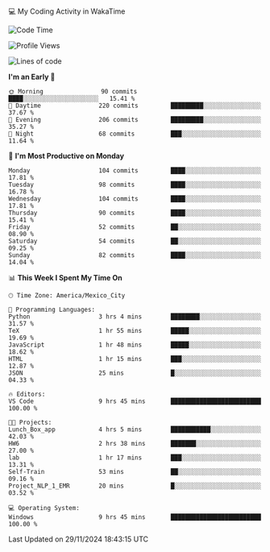 💻 My Coding Activity in WakaTime
<!--START_SECTION:waka-->
![Code Time](http://img.shields.io/badge/Code%20Time-124%20hrs%202%20mins-blue)

![Profile Views](http://img.shields.io/badge/Profile%20Views-3-blue)

![Lines of code](https://img.shields.io/badge/From%20Hello%20World%20I%27ve%20Written-1.8%20million%20lines%20of%20code-blue)

**I'm an Early 🐤** 

```text
🌞 Morning                90 commits          ████░░░░░░░░░░░░░░░░░░░░░   15.41 % 
🌆 Daytime                220 commits         █████████░░░░░░░░░░░░░░░░   37.67 % 
🌃 Evening                206 commits         █████████░░░░░░░░░░░░░░░░   35.27 % 
🌙 Night                  68 commits          ███░░░░░░░░░░░░░░░░░░░░░░   11.64 % 
```
📅 **I'm Most Productive on Monday** 

```text
Monday                   104 commits         ████░░░░░░░░░░░░░░░░░░░░░   17.81 % 
Tuesday                  98 commits          ████░░░░░░░░░░░░░░░░░░░░░   16.78 % 
Wednesday                104 commits         ████░░░░░░░░░░░░░░░░░░░░░   17.81 % 
Thursday                 90 commits          ████░░░░░░░░░░░░░░░░░░░░░   15.41 % 
Friday                   52 commits          ██░░░░░░░░░░░░░░░░░░░░░░░   08.90 % 
Saturday                 54 commits          ██░░░░░░░░░░░░░░░░░░░░░░░   09.25 % 
Sunday                   82 commits          ████░░░░░░░░░░░░░░░░░░░░░   14.04 % 
```


📊 **This Week I Spent My Time On** 

```text
🕑︎ Time Zone: America/Mexico_City

💬 Programming Languages: 
Python                   3 hrs 4 mins        ████████░░░░░░░░░░░░░░░░░   31.57 % 
TeX                      1 hr 55 mins        █████░░░░░░░░░░░░░░░░░░░░   19.69 % 
JavaScript               1 hr 48 mins        █████░░░░░░░░░░░░░░░░░░░░   18.62 % 
HTML                     1 hr 15 mins        ███░░░░░░░░░░░░░░░░░░░░░░   12.87 % 
JSON                     25 mins             █░░░░░░░░░░░░░░░░░░░░░░░░   04.33 % 

🔥 Editors: 
VS Code                  9 hrs 45 mins       █████████████████████████   100.00 % 

🐱‍💻 Projects: 
Lunch_Box_app            4 hrs 5 mins        ███████████░░░░░░░░░░░░░░   42.03 % 
HW6                      2 hrs 38 mins       ███████░░░░░░░░░░░░░░░░░░   27.00 % 
lab                      1 hr 17 mins        ███░░░░░░░░░░░░░░░░░░░░░░   13.31 % 
Self-Train               53 mins             ██░░░░░░░░░░░░░░░░░░░░░░░   09.16 % 
Project_NLP_1_EMR        20 mins             █░░░░░░░░░░░░░░░░░░░░░░░░   03.52 % 

💻 Operating System: 
Windows                  9 hrs 45 mins       █████████████████████████   100.00 % 
```


 Last Updated on 29/11/2024 18:43:15 UTC
<!--END_SECTION:waka-->
